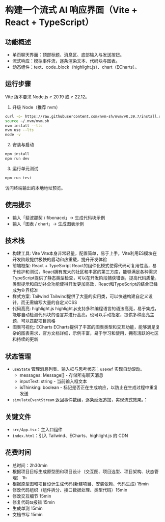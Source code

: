 # 构建一个流式 AI 响应界面（Vite + React + TypeScript）

## 功能概述

- 单页聊天界面：顶部标题、消息区、底部输入与发送按钮。
- 流式响应：模拟事件流，逐条渲染文本、代码块与图表。
- 动态组件：text、code_block（highlight.js）、chart（ECharts）。


## 运行步骤

Vite 版本要求 Node.js ≥ 20.19 或 ≥ 22.12。

1) 升级 Node（推荐 nvm）

```bash
curl -o- https://raw.githubusercontent.com/nvm-sh/nvm/v0.39.7/install.sh | bash
source ~/.nvm/nvm.sh
nvm install --lts
nvm use --lts
node -v
```

2) 安装与启动

```bash
npm install
npm run dev
```

3) 运行单元测试

```bash
npm run test
```


访问终端输出的本地地址预览。

## 使用提示

- 输入「斐波那契 / fibonacci」→ 生成代码块示例
- 输入「图表 / chart」→ 生成图表示例

## 技术栈
- 构建工具: Vite
    Vite本身非常轻量，配置简单，易于上手，Vite利用ES模块在开发阶段提供极快的启动和热重载，提升开发体验
- 前端框架: React + TypeScript
    React的组件化模式使得代码可复用性高，易于维护和测试，React拥有庞大的社区和丰富的第三方库，能够满足各种需求
    TypeScript提供了静态类型检查，可以在开发阶段捕获错误，提高代码质量，类型提示和自动补全功能使得开发更加高效，React和TypeScript的结合已经成为业界标准
- 样式方案: Tailwind
    Tailwind提供了大量的实用类，可以快速构建自定义设计，而无需编写大量的自定义CSS
- 代码高亮: highlight.js
    highlight.js支持多种编程语言的语法高亮，易于集成，能够自动检测代码块的语言并进行高亮，也可以手动指定，提供多种高亮主题，可以匹配项目风格
- 图表可视化: ECharts
    ECharts提供了丰富的图表类型和交互功能，能够满足复杂的图表需求，官方文档详细，示例丰富，易于学习和使用，拥有活跃的社区和持续的更新

## 状态管理

- `useState` 管理消息列表、输入框与思考状态；`useRef` 实现自动滚动。
  - messages: Message[] - 存储所有聊天消息
  - inputText: string - 当前输入框文本
  - isThinking: boolean - 标记是否正在生成响应，以防止在生成过程中重复发送
- `simulateEventStream` 返回事件数组，逐条延迟追加，实现流式效果。：


## 关键文件
- `src/App.tsx`：主入口组件
- `index.html`：引入 Tailwind、ECharts、highlight.js 的 CDN

## 花费时间
- 总时间：2h30min
- 根据项目目标生成原型图和项目设计（交互图、项目选型、项目架构、状态管理） 1h
- 根据原型图和项目设计生成代码(新建项目、安装依赖、代码生成) 15min
- 修改代码组织（组件拆分、接口数据处理、类型代码）15min
- 修改交互细节 15min
- 修复代码ts报错 15min
- 生成单测 15min
- 文档书写 15min


